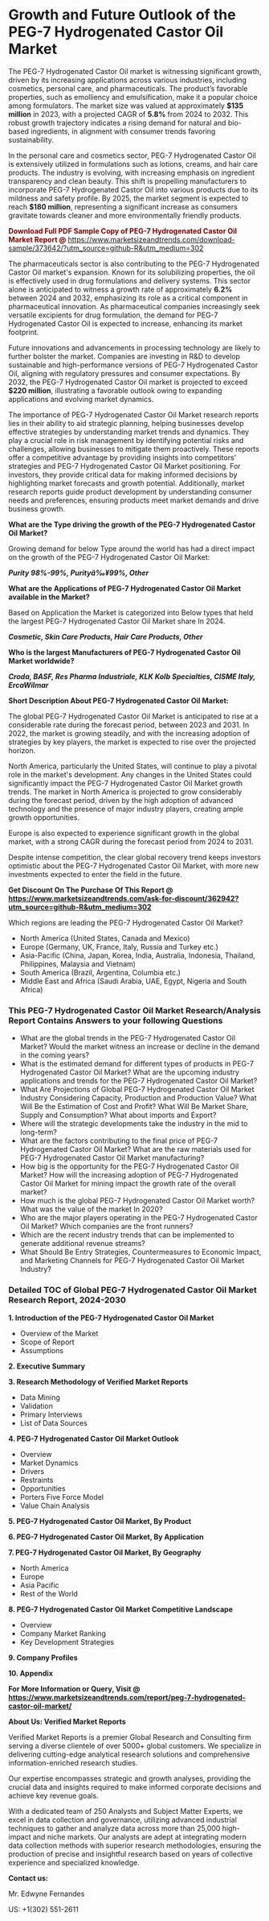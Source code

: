 <h1>Growth and Future Outlook of the PEG-7 Hydrogenated Castor Oil Market</h1><p>The PEG-7 Hydrogenated Castor Oil market is witnessing significant growth, driven by its increasing applications across various industries, including cosmetics, personal care, and pharmaceuticals. The product’s favorable properties, such as emolliency and emulsification, make it a popular choice among formulators. The market size was valued at approximately <strong>$135 million</strong> in 2023, with a projected CAGR of <strong>5.8%</strong> from 2024 to 2032. This robust growth trajectory indicates a rising demand for natural and bio-based ingredients, in alignment with consumer trends favoring sustainability.</p><p>In the personal care and cosmetics sector, PEG-7 Hydrogenated Castor Oil is extensively utilized in formulations such as lotions, creams, and hair care products. The industry is evolving, with increasing emphasis on ingredient transparency and clean beauty. This shift is propelling manufacturers to incorporate PEG-7 Hydrogenated Castor Oil into various products due to its mildness and safety profile. By 2025, the market segment is expected to reach <strong>$180 million</strong>, representing a significant increase as consumers gravitate towards cleaner and more environmentally friendly products.</p><p><strong><span style="color: #800000;">Download Full PDF Sample Copy of PEG-7 Hydrogenated Castor Oil Market Report @</span>&nbsp;</strong><a href="https://www.marketsizeandtrends.com/download-sample/373642/?utm_source=github-R&amp;utm_medium=302">https://www.marketsizeandtrends.com/download-sample/373642/?utm_source=github-R&amp;utm_medium=302</a></p><p>The pharmaceuticals sector is also contributing to the PEG-7 Hydrogenated Castor Oil market's expansion. Known for its solubilizing properties, the oil is effectively used in drug formulations and delivery systems. This sector alone is anticipated to witness a growth rate of approximately <strong>6.2%</strong> between 2024 and 2032, emphasizing its role as a critical component in pharmaceutical innovation. As pharmaceutical companies increasingly seek versatile excipients for drug formulation, the demand for PEG-7 Hydrogenated Castor Oil is expected to increase, enhancing its market footprint.</p><p>Future innovations and advancements in processing technology are likely to further bolster the market. Companies are investing in R&D to develop sustainable and high-performance versions of PEG-7 Hydrogenated Castor Oil, aligning with regulatory pressures and consumer expectations. By 2032, the PEG-7 Hydrogenated Castor Oil market is projected to exceed <strong>$220 million</strong>, illustrating a favorable outlook owing to expanding applications and evolving market dynamics.</p></p><p>The importance of&nbsp;PEG-7 Hydrogenated Castor Oil Market research reports lies in their ability to aid strategic planning, helping businesses develop effective strategies by understanding market trends and dynamics. They play a crucial role in risk management by identifying potential risks and challenges, allowing businesses to mitigate them proactively. These reports offer a competitive advantage by providing insights into competitors' strategies and PEG-7 Hydrogenated Castor Oil Market positioning. For investors, they provide critical data for making informed decisions by highlighting market forecasts and growth potential. Additionally, market research reports guide product development by understanding consumer needs and preferences, ensuring products meet market demands and drive business growth.</p><p><strong>What are the&nbsp;Type driving the growth of the PEG-7 Hydrogenated Castor Oil Market?</strong></p><p id="" class="">Growing demand for below Type around the world has had a direct impact on the growth of the PEG-7 Hydrogenated Castor Oil Market:</p><em><strong>Purity 98%-99%, Purityâ‰¥99%, Other</strong></em></p><strong>What are the&nbsp;Applications&nbsp;of PEG-7 Hydrogenated Castor Oil Market available in the Market?</strong></p><p id="" class="">Based on Application the Market is categorized into Below types that held the largest PEG-7 Hydrogenated Castor Oil Market share In 2024.</p><em><strong>Cosmetic, Skin Care Products, Hair Care Products, Other</strong></em></p><strong>Who is the largest Manufacturers of PEG-7 Hydrogenated Castor Oil Market worldwide?</strong></p><p><em><strong>Croda, BASF, Res Pharma Industriale, KLK Kolb Specialties, CISME Italy, ErcaWilmar</strong></em></p><p id="" class=""><strong>Short Description About PEG-7 Hydrogenated Castor Oil Market:</strong></p><p>The global PEG-7 Hydrogenated Castor Oil Market is anticipated to rise at a considerable rate during the forecast period, between 2023 and 2031. In 2022, the market is growing steadily, and with the increasing adoption of strategies by key players, the market is expected to rise over the projected horizon.</p><p>North America, particularly the United States, will continue to play a pivotal role in the market's development. Any changes in the United States could significantly impact the PEG-7 Hydrogenated Castor Oil Market growth trends. The market in North America is projected to grow considerably during the forecast period, driven by the high adoption of advanced technology and the presence of major industry players, creating ample growth opportunities.</p><p>Europe is also expected to experience significant growth in the global market, with a strong CAGR during the forecast period from 2024 to 2031.</p><p>Despite intense competition, the clear global recovery trend keeps investors optimistic about the PEG-7 Hydrogenated Castor Oil Market, with more new investments expected to enter the field in the future.</p><p id="" class=""><strong>Get Discount On The Purchase Of This Report @ <a href="https://www.marketsizeandtrends.com/ask-for-discount/362942?utm_source=github-R&utm_medium=302" target="_blank">https://www.marketsizeandtrends.com/ask-for-discount/362942?utm_source=github-R&utm_medium=302</a></strong></p>Which regions are leading the PEG-7 Hydrogenated Castor Oil Market?</p><ul><li>North America (United States, Canada and Mexico)</li><li>Europe (Germany, UK, France, Italy, Russia and Turkey etc.)</li><li>Asia-Pacific (China, Japan, Korea, India, Australia, Indonesia, Thailand, Philippines, Malaysia and Vietnam)</li><li>South America (Brazil, Argentina, Columbia etc.)</li><li>Middle East and Africa (Saudi Arabia, UAE, Egypt, Nigeria and South Africa)</li></ul><h3 id="" class="">This PEG-7 Hydrogenated Castor Oil Market Research/Analysis Report Contains Answers to your following Questions</h3><ul><li>What are the global trends in the PEG-7 Hydrogenated Castor Oil Market? Would the market witness an increase or decline in the demand in the coming years?</li><li>What is the estimated demand for different types of products in PEG-7 Hydrogenated Castor Oil Market? What are the upcoming industry applications and trends for the PEG-7 Hydrogenated Castor Oil Market?</li><li>What Are Projections of Global PEG-7 Hydrogenated Castor Oil Market Industry Considering Capacity, Production and Production Value? What Will Be the Estimation of Cost and Profit? What Will Be Market Share, Supply and Consumption? What about imports and Export?</li><li>Where will the strategic developments take the industry in the mid to long-term?</li><li>What are the factors contributing to the final price of PEG-7 Hydrogenated Castor Oil Market? What are the raw materials used for PEG-7 Hydrogenated Castor Oil Market manufacturing?</li><li>How big is the opportunity for the PEG-7 Hydrogenated Castor Oil Market? How will the increasing adoption of PEG-7 Hydrogenated Castor Oil Market for mining impact the growth rate of the overall market?</li><li>How much is the global PEG-7 Hydrogenated Castor Oil Market worth? What was the value of the market In 2020?</li><li>Who are the major players operating in the PEG-7 Hydrogenated Castor Oil Market? Which companies are the front runners?</li><li>Which are the recent industry trends that can be implemented to generate additional revenue streams?</li><li>What Should Be Entry Strategies, Countermeasures to Economic Impact, and Marketing Channels for PEG-7 Hydrogenated Castor Oil Market Industry?</li></ul><h3 id="" class="">Detailed TOC of Global PEG-7 Hydrogenated Castor Oil Market Research Report, 2024-2030</h3><p id="" class=""><strong>1. Introduction of the PEG-7 Hydrogenated Castor Oil Market</strong></p><ul><li>Overview of the Market</li><li>Scope of Report</li><li>Assumptions</li></ul><p id="" class=""><strong>2. Executive Summary</strong></p><p id="" class=""><strong>3. Research Methodology of Verified Market Reports</strong></p><ul><li>Data Mining</li><li>Validation</li><li>Primary Interviews</li><li>List of Data Sources</li></ul><p id="" class=""><strong>4. PEG-7 Hydrogenated Castor Oil Market Outlook</strong></p><ul><li>Overview</li><li>Market Dynamics</li><li>Drivers</li><li>Restraints</li><li>Opportunities</li><li>Porters Five Force Model</li><li>Value Chain Analysis</li></ul><p id="" class=""><strong>5. PEG-7 Hydrogenated Castor Oil Market, By Product</strong></p><p id="" class=""><strong>6. PEG-7 Hydrogenated Castor Oil Market, By Application</strong></p><p id="" class=""><strong>7. PEG-7 Hydrogenated Castor Oil Market, By Geography</strong></p><ul><li>North America</li><li>Europe</li><li>Asia Pacific</li><li>Rest of the World</li></ul><p id="" class=""><strong>8. PEG-7 Hydrogenated Castor Oil Market Competitive Landscape</strong></p><ul><li>Overview</li><li>Company Market Ranking</li><li>Key Development Strategies</li></ul><p id="" class=""><strong>9. Company Profiles</strong></p><p id="" class=""><strong>10. Appendix</strong></p><p id="" class=""><strong>For More Information or Query, Visit @ <a href="https://www.marketsizeandtrends.com/report/peg-7-hydrogenated-castor-oil-market/" target="_blank">https://www.marketsizeandtrends.com/report/peg-7-hydrogenated-castor-oil-market/</a></strong></p><p id="" class=""><strong>About Us: Verified Market Reports</strong></p><p id="" class="">Verified Market Reports is a premier Global Research and Consulting firm serving a diverse clientele of over 5000+ global customers. We specialize in delivering cutting-edge analytical research solutions and comprehensive information-enriched research studies.</p><p id="" class="">Our expertise encompasses strategic and growth analyses, providing the crucial data and insights required to make informed corporate decisions and achieve key revenue goals.</p><p id="" class="">With a dedicated team of 250 Analysts and Subject Matter Experts, we excel in data collection and governance, utilizing advanced industrial techniques to gather and analyze data across more than 25,000 high-impact and niche markets. Our analysts are adept at integrating modern data collection methods with superior research methodologies, ensuring the production of precise and insightful research based on years of collective experience and specialized knowledge.</p><p id="" class=""><strong>Contact us:</strong></p><p id="" class="">Mr. Edwyne Fernandes</p><p id="" class="">US: +1(302) 551-2611</p>